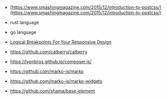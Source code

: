 * [https://www.smashingmagazine.com/2015/12/introduction-to-postcss/](https://www.smashingmagazine.com/2015/12/introduction-to-postcss/)
* rust language
* go language
* [Logical Breakpoints For Your Responsive Design](https://www.smashingmagazine.com/2013/03/logical-breakpoints-responsive-design/)


* https://github.com/catberry/catberry
* https://lyonbros.github.io/composer.js/
* https://github.com/marko-js/marko
* https://github.com/marko-js/marko-widgets
* https://github.com/shama/base-element
